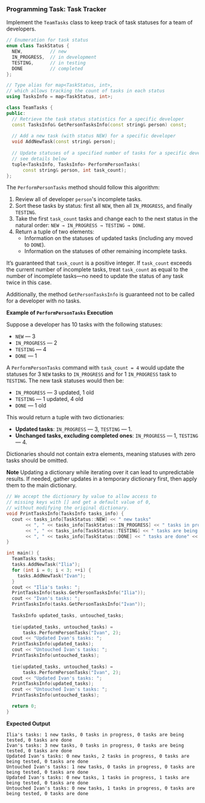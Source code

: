 ### Programming Task: Task Tracker

Implement the `TeamTasks` class to keep track of task statuses for a team of developers.

```cpp
// Enumeration for task status
enum class TaskStatus {
  NEW,          // new
  IN_PROGRESS,  // in development
  TESTING,      // in testing
  DONE          // completed
};

// Type alias for map<TaskStatus, int>,
// which allows tracking the count of tasks in each status
using TasksInfo = map<TaskStatus, int>;

class TeamTasks {
public:
  // Retrieve the task status statistics for a specific developer
  const TasksInfo& GetPersonTasksInfo(const string& person) const;
  
  // Add a new task (with status NEW) for a specific developer
  void AddNewTask(const string& person);
  
  // Update statuses of a specified number of tasks for a specific developer,
  // see details below
  tuple<TasksInfo, TasksInfo> PerformPersonTasks(
      const string& person, int task_count);
};
```

The `PerformPersonTasks` method should follow this algorithm:

1. Review all of developer `person`'s incomplete tasks.
2. Sort these tasks by status: first all `NEW`, then all `IN_PROGRESS`, and finally `TESTING`.
3. Take the first `task_count` tasks and change each to the next status in the natural order: `NEW → IN_PROGRESS → TESTING → DONE`.
4. Return a tuple of two elements: 
   - Information on the statuses of updated tasks (including any moved to `DONE`).
   - Information on the statuses of other remaining incomplete tasks.

It’s guaranteed that `task_count` is a positive integer. If `task_count` exceeds the current number of incomplete tasks, treat `task_count` as equal to the number of incomplete tasks—no need to update the status of any task twice in this case.

Additionally, the method `GetPersonTasksInfo` is guaranteed not to be called for a developer with no tasks.

**Example of `PerformPersonTasks` Execution**

Suppose a developer has 10 tasks with the following statuses:

- `NEW` — 3
- `IN_PROGRESS` — 2
- `TESTING` — 4
- `DONE` — 1

A `PerformPersonTasks` command with `task_count = 4` would update the statuses for 3 `NEW` tasks to `IN_PROGRESS` and for 1 `IN_PROGRESS` task to `TESTING`. The new task statuses would then be:

- `IN_PROGRESS` — 3 updated, 1 old
- `TESTING` — 1 updated, 4 old
- `DONE` — 1 old

This would return a tuple with two dictionaries:

- **Updated tasks**: `IN_PROGRESS` — 3, `TESTING` — 1.
- **Unchanged tasks, excluding completed ones**: `IN_PROGRESS` — 1, `TESTING` — 4.

Dictionaries should not contain extra elements, meaning statuses with zero tasks should be omitted.

**Note**
Updating a dictionary while iterating over it can lead to unpredictable results. If needed, gather updates in a temporary dictionary first, then apply them to the main dictionary.

```cpp
// We accept the dictionary by value to allow access to
// missing keys with [] and get a default value of 0,
// without modifying the original dictionary.
void PrintTasksInfo(TasksInfo tasks_info) {
  cout << tasks_info[TaskStatus::NEW] << " new tasks"
       << ", " << tasks_info[TaskStatus::IN_PROGRESS] << " tasks in progress"
       << ", " << tasks_info[TaskStatus::TESTING] << " tasks are being tested"
       << ", " << tasks_info[TaskStatus::DONE] << " tasks are done" << endl;
}

int main() {
  TeamTasks tasks;
  tasks.AddNewTask("Ilia");
  for (int i = 0; i < 3; ++i) {
    tasks.AddNewTask("Ivan");
  }
  cout << "Ilia's tasks: ";
  PrintTasksInfo(tasks.GetPersonTasksInfo("Ilia"));
  cout << "Ivan's tasks: ";
  PrintTasksInfo(tasks.GetPersonTasksInfo("Ivan"));
  
  TasksInfo updated_tasks, untouched_tasks;
  
  tie(updated_tasks, untouched_tasks) =
      tasks.PerformPersonTasks("Ivan", 2);
  cout << "Updated Ivan's tasks: ";
  PrintTasksInfo(updated_tasks);
  cout << "Untouched Ivan's tasks: ";
  PrintTasksInfo(untouched_tasks);
  
  tie(updated_tasks, untouched_tasks) =
      tasks.PerformPersonTasks("Ivan", 2);
  cout << "Updated Ivan's tasks: ";
  PrintTasksInfo(updated_tasks);
  cout << "Untouched Ivan's tasks: ";
  PrintTasksInfo(untouched_tasks);

  return 0;
}
```

**Expected Output**

```
Ilia's tasks: 1 new tasks, 0 tasks in progress, 0 tasks are being tested, 0 tasks are done
Ivan's tasks: 3 new tasks, 0 tasks in progress, 0 tasks are being tested, 0 tasks are done
Updated Ivan's tasks: 0 new tasks, 2 tasks in progress, 0 tasks are being tested, 0 tasks are done
Untouched Ivan's tasks: 1 new tasks, 0 tasks in progress, 0 tasks are being tested, 0 tasks are done
Updated Ivan's tasks: 0 new tasks, 1 tasks in progress, 1 tasks are being tested, 0 tasks are done
Untouched Ivan's tasks: 0 new tasks, 1 tasks in progress, 0 tasks are being tested, 0 tasks are done
```
